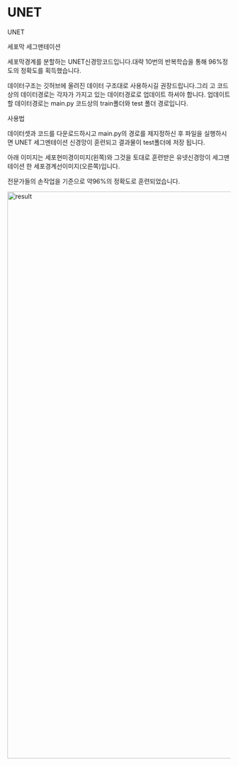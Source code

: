 # UNET

UNET


세포막 세그맨테이션

세포막경계를 분할하는 UNET신경망코드입니다.대략 10번의 반복학습을 통해 96%정도의 정확도를 획득했습니다.

데이터구조는 깃허브에 올려진 데이터 구조대로 사용하시길 권장드립니다.그리 고 코드상의 데이터경로는 각자가 가지고 있는 데이터경로로 업데이트 하셔야 합니다. 업데이트 할 데이터경로는 main.py 코드상의 train폴더와 test 폴더 경로입니다.

사용법

데이터셋과 코드를 다운로드하시고 main.py의 경로를 제지정하신 후 파일을 실행하시면 UNET 세그멘테이션 신경망이 훈련되고 결과물이 test폴더에 저장 됩니다.

아래 이미지는 세포현미경이미지(왼쪽)와 그것을 토대로 훈련받은 유넷신경망이 세그맨테이션 한 세포경계선이미지(오른쪽)입니다.

전문가들의 손작업을 기준으로 약96%의 정확도로 훈련되었습니다.

<img width="1280" alt="result" src="https://user-images.githubusercontent.com/45910733/74008116-721a5480-49c3-11ea-837b-597502834195.png">

